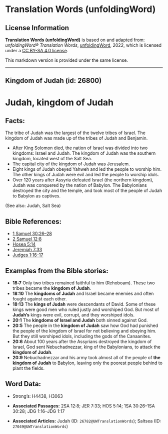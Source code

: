 # Translation Words (unfoldingWord)

## License Information

**Translation Words (unfoldingWord)** is based on and adapted from: _unfoldingWord® Translation Words_, [unfoldingWord](https://unfoldingword.org/utw), 2022, which is licensed under a [CC BY-SA 4.0 license](https://creativecommons.org/licenses/by-sa/4.0/legalcode.en).

This markdown version is provided under the same license.



--------------------------------

## Kingdom of Judah (id: 26800)

Judah, kingdom of Judah
=======================

Facts:
------

The tribe of Judah was the largest of the twelve tribes of Israel. The kingdom of Judah was made up of the tribes of Judah and Benjamin.

* After King Solomon died, the nation of Israel was divided into two kingdoms: Israel and Judah. The kingdom of Judah was the southern kingdom, located west of the Salt Sea.
* The capital city of the kingdom of Judah was Jerusalem.
* Eight kings of Judah obeyed Yahweh and led the people to worship him. The other kings of Judah were evil and led the people to worship idols.
* Over 120 years after Assyria defeated Israel (the northern kingdom), Judah was conquered by the nation of Babylon. The Babylonians destroyed the city and the temple, and took most of the people of Judah to Babylon as captives.

(See also: Judah, Salt Sea)

Bible References:
-----------------

* [1 Samuel 30:26–28](https://ref.ly/1Sam30:26-1Sam30:28)
* [2 Samuel 12:8](https://ref.ly/2Sam12:8)
* [Hosea 5:14](https://ref.ly/Hos5:14)
* [Jeremiah 7:33](https://ref.ly/Jer7:33)
* [Judges 1:16–17](https://ref.ly/Judg1:16-Judg1:17)

Examples from the Bible stories:
--------------------------------

* **18:7** Only two tribes remained faithful to him (Rehoboam). These two tribes became the **kingdom of Judah**.
* **18:10** The **kingdoms of Judah** and Israel became enemies and often fought against each other.
* **18:13** The **kings of Judah** were descendants of David. Some of these kings were good men who ruled justly and worshiped God. But most of **Judah’s** kings were evil, corrupt, and they worshiped idols.
* **20:1** The **kingdoms of Israel and Judah** both sinned against God.
* **20:5** The people in the **kingdom of Judah** saw how God had punished the people of the kingdom of Israel for not believing and obeying him. But they still worshiped idols, including the gods of the Canaanites.
* **20:6** About 100 years after the Assyrians destroyed the kingdom of Israel, God sent Nebuchadnezzar, king of the Babylonians, to attack the **kingdom of Judah**.
* **20:9** Nebuchadnezzar and his army took almost all of the people of **the kingdom of Judah** to Babylon, leaving only the poorest people behind to plant the fields.

Word Data:
----------

* Strong’s: H4438, H3063

* **Associated Passages:** 2SA 12:8; JER 7:33; HOS 5:14; 1SA 30:26–1SA 30:28; JDG 1:16–JDG 1:17
* **Associated Articles:** Judah (ID: `26782@UWTranslationWords`); Saltsea (ID: `27049@UWTranslationWords`)

